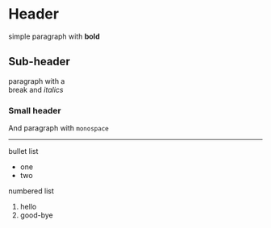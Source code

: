 # Header
simple paragraph with **bold**

## Sub-header
paragraph with a  
break and *italics*

### Small header
And paragraph with `monospace`

---

bullet list

* one
* two

numbered list

1.  hello
2.  good-bye
